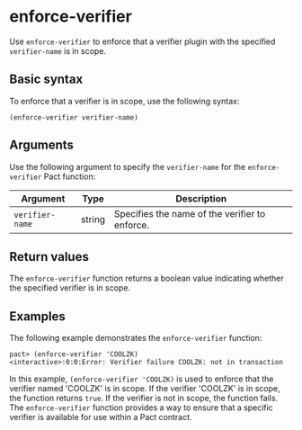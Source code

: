 # enforce-verifier

Use `enforce-verifier` to enforce that a verifier plugin with the specified `verifier-name` is in scope.

## Basic syntax

To enforce that a verifier is in scope, use the following syntax:

```pact
(enforce-verifier verifier-name)
```

## Arguments

Use the following argument to specify the `verifier-name` for the `enforce-verifier` Pact function:

| Argument    | Type   | Description                                     |
|-------------|--------|-------------------------------------------------|
| `verifier-name` | string | Specifies the name of the verifier to enforce.  |

## Return values

The `enforce-verifier` function returns a boolean value indicating whether the specified verifier is in scope.

## Examples

The following example demonstrates the `enforce-verifier` function:

```pact
pact> (enforce-verifier 'COOLZK)
<interactive>:0:0:Error: Verifier failure COOLZK: not in transaction
```

In this example, `(enforce-verifier 'COOLZK)` is used to enforce that the verifier named 'COOLZK' is in scope. 
If the verifier 'COOLZK' is in scope, the function returns `true`. 
If the verifier is not in scope, the function fails. 
The `enforce-verifier` function provides a way to ensure that a specific verifier is available for use within a Pact contract.
